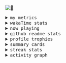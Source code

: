 [![🐙](https://hits.seeyoufarm.com/api/count/incr/badge.svg?url=https%3A%2F%2Fgithub.com%2Fktnkk%2Fhit-counter&count_bg=%23070707&title_bg=%23070707&icon=&icon_color=%23E7E7E7&title=visitors&edge_flat=true)](https://hits.seeyoufarm.com)

<details>
  <summary> <samp>my metrics</samp></summary>
  
  <br>
  
 ![🐳](https://github.com/kkhys/kkhys/blob/main/github-metrics.svg)
  
  ***
</details>

<details>
  <summary> <samp>wakaTime stats</samp></summary>
  
  <br>
  
<!--START_SECTION:waka-->
![Code Time](http://img.shields.io/badge/Code%20Time-3%2C064%20hrs-blue)

**🐱 My GitHub Data** 

> 📦 5.0 MB Used in GitHub's Storage 
 > 
> 💼 Opted to Hire
 > 
> 📜 9 Public Repositories 
 > 
> 🔑 23 Private Repositories 
 > 
**I'm an Early 🐤** 

```text
🌞 Morning                7051 commits        ███████░░░░░░░░░░░░░░░░░░   29.27 % 
🌆 Daytime                5800 commits        ██████░░░░░░░░░░░░░░░░░░░   24.08 % 
🌃 Evening                9195 commits        ██████████░░░░░░░░░░░░░░░   38.17 % 
🌙 Night                  2042 commits        ██░░░░░░░░░░░░░░░░░░░░░░░   08.48 % 
```
📅 **I'm Most Productive on Sunday** 

```text
Monday                   3368 commits        ███░░░░░░░░░░░░░░░░░░░░░░   13.98 % 
Tuesday                  3661 commits        ████░░░░░░░░░░░░░░░░░░░░░   15.20 % 
Wednesday                3196 commits        ███░░░░░░░░░░░░░░░░░░░░░░   13.27 % 
Thursday                 3389 commits        ████░░░░░░░░░░░░░░░░░░░░░   14.07 % 
Friday                   3438 commits        ████░░░░░░░░░░░░░░░░░░░░░   14.27 % 
Saturday                 3281 commits        ███░░░░░░░░░░░░░░░░░░░░░░   13.62 % 
Sunday                   3755 commits        ████░░░░░░░░░░░░░░░░░░░░░   15.59 % 
```


📊 **This Week I Spent My Time On** 

```text
🕑︎ Time Zone: Asia/Tokyo

💬 Programming Languages: 
Other                    37 hrs              ████████████░░░░░░░░░░░░░   49.51 % 
Java                     17 hrs 33 mins      ██████░░░░░░░░░░░░░░░░░░░   23.48 % 
TypeScript               15 hrs 12 mins      █████░░░░░░░░░░░░░░░░░░░░   20.35 % 
Play 2 Routing           1 hr 20 mins        ░░░░░░░░░░░░░░░░░░░░░░░░░   01.81 % 
Play2                    1 hr 11 mins        ░░░░░░░░░░░░░░░░░░░░░░░░░   01.60 % 

🔥 Editors: 
Chrome                   37 hrs              ████████████░░░░░░░░░░░░░   49.51 % 
Intellijidea             37 hrs              ████████████░░░░░░░░░░░░░   49.51 % 
WebStorm                 41 mins             ░░░░░░░░░░░░░░░░░░░░░░░░░   00.92 % 
DataGrip                 2 mins              ░░░░░░░░░░░░░░░░░░░░░░░░░   00.05 % 

💻 Operating System: 
Mac                      74 hrs 45 mins      █████████████████████████   100.00 % 
```


 Last Updated on 2024/03/29 18:35:48 UTC
<!--END_SECTION:waka-->
  
  ***
</details>


<details>
  <summary> <samp>now playing</samp></summary>
  
  <br>
 
 [![🐟](https://spotify-github-profile.vercel.app/api/view?uid=31ryofms4dnv7mrohhepo4c4zgqu&cover_image=true&theme=default&show_offline=false&background_color=121212&bar_color=53b14f&bar_color_cover=false)](https://open.spotify.com/user/31ryofms4dnv7mrohhepo4c4zgqu)
  
  ***
</details>

<details>
  <summary> <samp>github readme stats</samp></summary>
  
  <br>
  
 <p align="left"> 
  <img alt="🐠" src="https://github-readme-stats.vercel.app/api?username=kkhys&count_private=true&show_icons=true&theme=dark&include_all_commits=true" />
  <img alt="🐟" src="https://github-readme-stats.vercel.app/api/top-langs/?username=kkhys&layout=compact&theme=dark&langs_count=10&hide=HTML,CSS,SCSS" />
</p>
  
  ***
</details>

<details>
  <summary> <samp>profile trophies</samp></summary>
  
  <br>
  
  [![🐬](https://github-profile-trophy.vercel.app/?username=kkhys&rank=SECRET,SSS,SS,S,AAA,AA,A&theme=darkhub&row=1&margin-w=10&no-bg=true)](https://github.com/ryo-ma/github-profile-trophy)
  
  ***
</details>

<details>
  <summary> <samp>summary cards</samp></summary>
  
  <br>
  
  ![🐋](https://github-profile-summary-cards.vercel.app/api/cards/profile-details?username=kkhys&theme=github_dark)
  ![🦑](https://github-profile-summary-cards.vercel.app/api/cards/repos-per-language?username=kkhys&theme=github_dark)
  ![🦭](https://github-profile-summary-cards.vercel.app/api/cards/most-commit-language?username=kkhys&theme=github_dark)
  ![🦀](https://github-profile-summary-cards.vercel.app/api/cards/stats?username=kkhys&theme=github_dark)
  ![🦈](https://github-profile-summary-cards.vercel.app/api/cards/productive-time?username=kkhys&theme=github_dark)
  
  ***
</details>

<details>
  <summary> <samp>streak stats</samp></summary>
  
  <br>
  
  [![🐠](http://github-readme-streak-stats.herokuapp.com?user=kkhys&theme=dark)](https://git.io/streak-stats)
  
  ***
</details>

<details>
  <summary> <samp>activity graph</samp></summary>
  
  <br>
  
  [![🐡](https://github-readme-activity-graph.vercel.app/graph?username=kkhys&theme=xcode)](https://github.com/ashutosh00710/github-readme-activity-graph)
  
  ***
</details>
